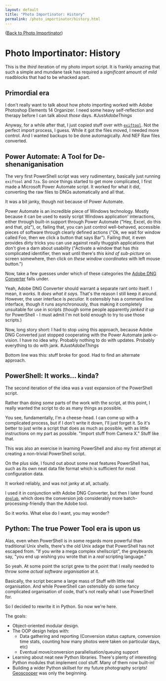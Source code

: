 ```yaml
---
layout: default
title: "Photo Importinator: History"
permalink: /photo_importinator/history.html
---
```


([Back to Photo Importinator](./))

# Photo Importinator: History

This is the *third* iteration of my photo import script.
It is frankly amazing that such a simple and mundane task
has required a *significant* amount of *mild* roadblocks
that had to be whacked apart.

## Primordial era

I don't really want to talk about how photo importing worked
with Adobe Photoshop Elements 14 Organizer. I need some heavy
self-reflection and therapy before I can talk about *those*
days. *#JustAdobeThings*

Anyway, for a while after that, I just copied stuff over
with [`exiftool`][exiftool]. Not the perfect import process,
I guess. While it got the files moved, I needed more control.
And I wanted backups to be done automagically.
And NEF Raw files converted.

## Power Automate: A Tool for De-shenaniganisation

The very first PowerShell script was very rudimentary,
basically just running `exiftool` and `7za`.
So once things started to get more complicated, I first
made a Microsoft Power Automate script.
It worked for what it did, converting the raw files to DNGs
automatically and all that.

It was a bit janky, though not because of Power Automate.

Power Automate is an incredible piece of Windows technology. Mostly
because it can be used to easily script Windows application'
interactions, either through built-in support through Power Automate
("Hey, Excel, do this and that, plz"), or, failing that, you can just
control well-behaved, accessible pieces of software through clearly
defined actions ("Ok, we wait for window called Foo, then we click
a button that says Bar"). Failing *that,* it even provides dirty
tricks you can use against really thuggish applications that don't
give a darn about usability ("Activate a window that has *this*
complicated identifier, then wait until there's *this kind of
sub-picture* on screen somewhere, then click on *these window
coordinates* with left mouse button.")

Now, take a few guesses under which of these categories the
[Adobe DNG Converter][dngconv] falls under.

Yeah, Adobe DNG Converter should warrant a separate rant onto itself.
I mean, it *works.* It *does what it says.* That's the reason I
still keep it around. However, the user interface is *peculiar.* It
ostensibly has a command line interface, though it runs asynchronously,
thus making it completely unsuitable for use in scripts (though some
people apparently *janked it up* for PowerShell - I must admit I'm
not bold enough to try to use those scripts.)

Now, long story short: I had to stop using this approach, because
Adobe DNG Converted just stopped cooperating with the Power Automate
jank-o-vision. I have no idea why. Probably nothing to do with updates.
Probably everything to do with jank. *#JustAdobeThings*

Bottom line was this: stuff broke for good. Had to find an
alternate approach.

## PowerShell: It works... kinda?

The second iteration of the idea was a vast expansion of the
PowerShell script.

Rather than doing *some* parts of the work with the script,
at this point, I really wanted the script to do as many things
as possible.

You see, fundamentally, I'm a cheese-head. I can come up with a
complicated process, but if I don't write it down, I'll just
forget it. So it's better to just write a script that does as
much as possible, with as little instructions on my part as possible.
"Import stuff from Camera X." Stuff like that.

This was also an exercise in learning PowerShell and also my
first attempt at creating a non-trivial PowerShell script.

On the plus side, I found out about some neat features PowerShell
has, such as its own neat data file format which is sufficient for
most configuration data.

It worked reliably, and was not janky at all, actually.

I used it in conjunction with Adobe DNG Converter, but then I
later found [`dnglab`][dnglab], which does the conversion job
considerably more batch-processing-friendly than the Adobe tool.

So it works. What else do I want, you may wonder?

## Python: The true Power Tool era is upon us

Alas, even when PowerShell is in some regards more powerful than
traditional Unix shells, there's the old Unix adage that PowerShell
has not escaped from. "If you write a mega complex shellscript",
the greybeards say, "you end up wishing you wrote that in a *real*
scripting language."

So yeah. At some point the script grew to the point that I really
needed to throw some *actual software organisation* at it.

Basically, the script became a large mass of Stuff with little
real organisation. And while PowerShell can ostensibly do some fancy
complicated organisation of code, that's not really what I
use PowerShell for.

So I decided to rewrite it in Python. So now we're here.

The goals:

- Object-oriented modular design.
- The OOP design helps with:
  - Data gathering and reporting (Conversion status capture,
    conversion time stats, counting how many photos were
    taken on particular days, etc)
  - Eventual move/conversion parallelisation/queuing support
- Learning about neat new Python libraries. There's plenty
  of interesting Python modules that implement cool stuff.
  Many of them now built-in!
- Building a wider Python skillset for my future photography
  scripts! [Geoscooper](../geo_scooper/) was only the beginning.

[exiftool]: https://exiftool.org/
[dngconv]: https://helpx.adobe.com/camera-raw/using/adobe-dng-converter.html
[dnglab]: https://github.com/dnglab/dnglab